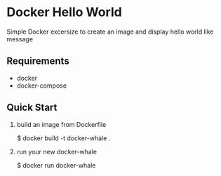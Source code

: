 # Docker Hello World

Simple Docker excersize to create an image and display hello world like message


## Requirements

* docker
* docker-compose


## Quick Start

1) build an image from Dockerfile

    $ docker build -t docker-whale .

2) run your new docker-whale

    $ docker run docker-whale


